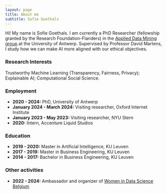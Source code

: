 ```yaml
---
layout: page
title: About me
subtitle: Sofie Goethals
---
```

Hi! My name is Sofie Goethals. I am currently a PhD Researcher (fellowship granted by the Research Foundation-Flanders) in the [Applied Data Mining group](https://admantwerp.github.io/) at the University of Antwerp. Supervised by Professor David Martens, I study how we can make AI more aligned with our ethical objectives.


### Research Interests
Trustworthy Machine Learning (Transparency, Fairness, Privacy); Explainable AI; Computational Social Science.

### Employment
- **2020 - 2024:** PhD, University of Antwerp
- **January 2024 - March 2024:** Visiting researcher, Oxford Internet Institute
- **January 2023 - May 2023:** Visiting researcher, NYU Stern
- **2020:** Intern, Accenture Liquid Studios
  
### Education
- **2019 - 2020:** Master in Artificial Intelligence, KU Leuven
- **2017 - 2019:** Master in Business Engineering, KU Leuven
- **2014 - 2017:** Bachelor in Business Engineering, KU Leuven

### Other activities
- **2022 - 2024:** Ambassador and organizer of [Women in Data Science Belgium](https://www.womenindatascience.be/)


